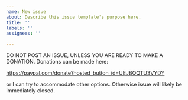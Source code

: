 ```yaml
---
name: New issue
about: Describe this issue template's purpose here.
title: ''
labels: ''
assignees: ''

---
```


DO NOT POST AN ISSUE, UNLESS YOU ARE READY TO MAKE A DONATION. Donations can be made here:

https://paypal.com/donate?hosted_button_id=UEJBQQTU3VYDY

or I can try to accommodate other options. Otherwise issue will likely be immediately closed.
